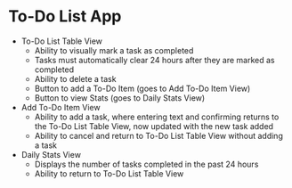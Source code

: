 # To-Do List App

 * To-Do List Table View
   * Ability to visually mark a task as completed
   * Tasks must automatically clear 24 hours after they are marked as
   completed
   * Ability to delete a task
   * Button to add a To-Do Item (goes to Add To-Do Item View)
   * Button to view Stats (goes to Daily Stats View)
 * Add To-Do Item View
   * Ability to add a task, where entering text and confirming returns to the
   To-Do List Table View, now updated with the new task added
   * Ability to cancel and return to To-Do List Table View without adding a
   task
 * Daily Stats View 
   * Displays the number of tasks completed in the past 24 hours
   * Ability to return to To-Do List Table View

